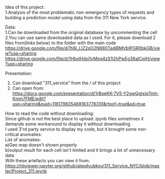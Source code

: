 Idea of this project:  
1.Analysis of the most problematic non-emergency types of requests and building a prediction model using data from the 311 New York service.


Data:  
1.Can be downloaded from the original database by uncommenting the cell  
2.You can use same downloaded data as I used. For it, please download 2 files from(links below) to the folder with the main code  
https://drive.google.com/file/d/1h8j_LlZ2qO2N980TadiBMVbtPGR0bkGB/view?usp=sharing  
https://drive.google.com/file/d/1HbxIHdxi1vMqq4zS1I2hPwEg36aICpjH/view?usp=sharing  

Presentation: 
1. Can download "311_service"  from the / of this project  
2. Can open from:  
https://docs.google.com/presentation/d/1rBoeKK-7V5-Y2gwQgtxiq7mh-Kmm7FME/edit?usp=sharing&ouid=116179835469183778310&rtpof=true&sd=true


How to read the code without downloading:  
Since github is not the best place to upload .ipynb files sometimes it demands some workaround to display it without downloading.  
I used 3'rd party service to display my code, but it brought some non-critical anomalies:  
List of anomalies:     
a)Geo map doesn't shown properly   
b)output result for each cell isn't limited and it brings a lot of unnecessary data   
With these artefacts you can view it from: https://nbviewer.jupyter.org/github/alexdyubkov/311_Service_NYC/blob/master/Project_311.ipynb
